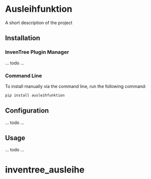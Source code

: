 # Ausleihfunktion

A short description of the project

## Installation

### InvenTree Plugin Manager

... todo ...

### Command Line 

To install manually via the command line, run the following command:

```bash
pip install ausleihfunktion
```

## Configuration

... todo ...

## Usage

... todo ...
# inventree_ausleihe
